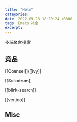 ```yaml
---
title: "Helm"
categories: 
date: 2022-09-28 18:20:24 +0800
tags: Emacs 补全
excerpt: 
---
```


多端聚合搜索






## 竞品

[[Counsel]]/[[ivy]]

[[Selectrum]]

[[blink-search]]

[[vertico]]

## Misc


